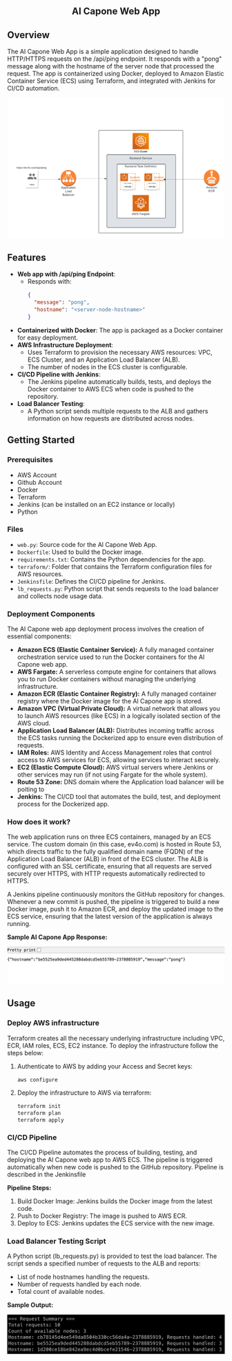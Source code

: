 <h2 align="center">AI Capone Web App</h2>

## Overview

The AI Capone Web App is a simple application designed to handle HTTP/HTTPS requests on the /api/ping endpoint. It responds with a "pong" message along with the hostname of the server node that processed the request. The app is containerized using Docker, deployed to Amazon Elastic Container Service (ECS) using Terraform, and integrated with Jenkins for CI/CD automation.

<div align="center">
<img src="docs/diagram.png" alt="Project Diagram">
</div>

## Features
- **Web app with /api/ping Endpoint**: 
  - Responds with: 
    ```json
    {
      "message": "pong",
      "hostname": "<server-node-hostname>"
    }
    ```
- **Containerized with Docker**: The app is packaged as a Docker container for easy deployment.
- **AWS Infrastructure Deployment**:
  - Uses Terraform to provision the necessary AWS resources: VPC, ECS Cluster, and an Application Load Balancer (ALB).
  - The number of nodes in the ECS cluster is configurable.
- **CI/CD Pipeline with Jenkins**:
  - The Jenkins pipeline automatically builds, tests, and deploys the Docker container to AWS ECS when code is pushed to the repository.
- **Load Balancer Testing**:
  - A Python script sends multiple requests to the ALB and gathers information on how requests are distributed across nodes.

## Getting Started

### Prerequisites
- AWS Account
- Github Account
- Docker
- Terraform
- Jenkins (can be installed on an EC2 instance or locally)
- Python

### Files
* `web.py`: Source code for the Al Capone Web App.
* `Dockerfile`: Used to build the Docker image.
* `requirements.txt`: Contains the Python dependencies for the app.
* `terraform/`: Folder that contains the Terraform configuration files for AWS resources.
* `Jenkinsfile`: Defines the CI/CD pipeline for Jenkins.
* `lb_requests.py`: Python script that sends requests to the load balancer and collects node usage data.

### Deployment Components

The AI Capone web app deployment process involves the creation of essential components:

* **Amazon ECS (Elastic Container Service):** A fully managed container orchestration service used to run the Docker containers for the Al Capone web app.
* **AWS Fargate:** A serverless compute engine for containers that allows you to run Docker containers without managing the underlying infrastructure.
* **Amazon ECR (Elastic Container Registry):** A fully managed container registry where the Docker image for the Al Capone app is stored.
* **Amazon VPC (Virtual Private Cloud):** A virtual network that allows you to launch AWS resources (like ECS) in a logically isolated section of the AWS cloud.
* **Application Load Balancer (ALB):** Distributes incoming traffic across the ECS tasks running the Dockerized app to ensure even distribution of requests.
* **IAM Roles:** AWS Identity and Access Management roles that control access to AWS services for ECS, allowing services to interact securely.
* **EC2 (Elastic Compute Cloud):** AWS virtual servers where Jenkins or other services may run (if not using Fargate for the whole system).
* **Route 53 Zone:** DNS domain where the Application load balancer will be poiting to
* **Jenkins:** The CI/CD tool that automates the build, test, and deployment process for the Dockerized app.

### How does it work?
The web application runs on three ECS containers, managed by an ECS service. The custom domain (in this case, ev4o.com) is hosted in Route 53, which directs traffic to the fully qualified domain name (FQDN) of the Application Load Balancer (ALB) in front of the ECS cluster. The ALB is configured with an SSL certificate, ensuring that all requests are served securely over HTTPS, with HTTP requests automatically redirected to HTTPS.

A Jenkins pipeline continuously monitors the GitHub repository for changes. Whenever a new commit is pushed, the pipeline is triggered to build a new Docker image, push it to Amazon ECR, and deploy the updated image to the ECS service, ensuring that the latest version of the application is always running.

**Sample AI Capone App Response:**
<div align="center">
<img src="docs/app_response.png" alt="App Response">
</div>

## Usage

### Deploy AWS infrastructure
Terraform creates all the necessary underlying infrastructure including VPC, ECR, IAM roles, ECS, EC2 instance. To deploy the infrastructure follow the steps below:

1. Authenticate to AWS by adding your Access and Secret keys:

   ```
   aws configure
   ```
2. Deploy the infrastructure to AWS via terraform:

   ```
   terraform init
   terraform plan
   terraform apply
   ```

### CI/CD Pipeline
The CI/CD Pipeline automates the process of building, testing, and deploying the Al Capone web app to AWS ECS. The pipeline is triggered automatically when new code is pushed to the GitHub repository. Pipeline is described in the Jenkinsfile

**Pipeline Steps:**
1. Build Docker Image: Jenkins builds the Docker image from the latest code.
2. Push to Docker Registry: The image is pushed to AWS ECR.
3. Deploy to ECS: Jenkins updates the ECS service with the new image.

### Load Balancer Testing Script
A Python script (lb_requests.py) is provided to test the load balancer. The script sends a specified number of requests to the ALB and reports:
* List of node hostnames handling the requests.
* Number of requests handled by each node.
* Total count of available nodes.

**Sample Output:**
<div align="center">
<img src="docs/script_output.png" alt="Sample Output">
</div>
